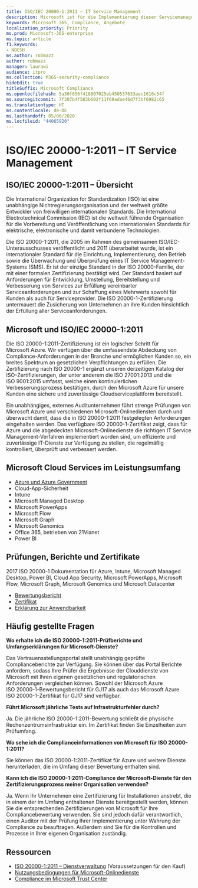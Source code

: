 ```yaml
---
title: ISO/IEC 20000-1:2011 – IT Service Management
description: Microsoft ist für die Implementierung dieser Servicemanagementstandards zertifiziert.
keywords: Microsoft 365, Compliance, Angebote
localization_priority: Priority
ms.prod: Microsoft-365-enterprise
ms.topic: article
f1.keywords:
- NOCSH
ms.author: robmazz
author: robmazz
manager: laurawi
audience: itpro
ms.collection: M365-security-compliance
hideEdit: true
titleSuffix: Microsoft Compliance
ms.openlocfilehash: 5a30f856f418807025eb450537633aec1616c54f
ms.sourcegitcommit: 7f307b4f583b602f11f69adae46d7f3bf6982c65
ms.translationtype: HT
ms.contentlocale: de-DE
ms.lasthandoff: 05/06/2020
ms.locfileid: "44065920"
---
```

# <a name="isoiec-20000-12011-information-technology-service-management"></a>ISO/IEC 20000-1:2011 – IT Service Management

## <a name="isoiec-20000-12011-overview"></a>ISO/IEC 20000-1:2011 – Übersicht

Die International Organization for Standardization (ISO) ist eine unabhängige Nichtregierungsorganisation und der weltweit größte Entwickler von freiwilligen internationalen Standards. Die International Electrotechnical Commission (IEC) ist die weltweit führende Organisation für die Vorbereitung und Veröffentlichung von internationalen Standards für elektrische, elektronische und damit verbundene Technologien.  
  
Die ISO 20000-1:2011, die 2005 im Rahmen des gemeinsamen ISO/IEC-Unterausschusses veröffentlicht und 2011 überarbeitet wurde, ist ein internationaler Standard für die Einrichtung, Implementierung, den Betrieb sowie die Überwachung und Überprüfung eines IT Service Management-Systems (SMS). Er ist der einzige Standard in der ISO 20000-Familie, der mit einer formalen Zertifizierung bestätigt wird. Der Standard basiert auf Anforderungen für Entwicklung, Umstellung, Bereitstellung und Verbesserung von Services zur Erfüllung vereinbarter Serviceanforderungen und zur Schaffung eines Mehrwerts sowohl für Kunden als auch für Serviceprovider. Die ISO 20000-1-Zertifizierung untermauert die Zusicherung von Unternehmen an ihre Kunden hinsichtlich der Erfüllung aller Serviceanforderungen.

## <a name="microsoft-and-isoiec-20000-12011"></a>Microsoft und ISO/IEC 20000-1:2011

Die ISO 20000-1:2011-Zertifizierung ist ein logischer Schritt für Microsoft Azure. Wir verfügen über die umfassendste Abdeckung von Compliance-Anforderungen in der Branche und ermöglichen Kunden so, ein breites Spektrum an gesetzlichen Verpflichtungen zu erfüllen. Die Zertifizierung nach ISO 20000-1 ergänzt unseren derzeitigen Katalog der ISO-Zertifizierungen, der unter anderem die ISO 27001:2013 und die ISO 9001:2015 umfasst, welche einen kontinuierlichen Verbesserungsprozess bestätigen, durch den Microsoft Azure für unsere Kunden eine sichere und zuverlässige Cloudserviceplattform bereitstellt.  
  
Ein unabhängiges, externes Auditunternehmen führt strenge Prüfungen von Microsoft Azure und verschiedenen Microsoft-Onlinediensten durch und überwacht damit, dass die in ISO 20000-1:2011 festgelegten Anforderungen eingehalten werden. Das verfügbare ISO 20000-1-Zertifikat zeigt, dass für Azure und die abgedeckten Microsoft-Onlinedienste die richtigen IT Service Management-Verfahren implementiert worden sind, um effiziente und zuverlässige IT-Dienste zur Verfügung zu stellen, die regelmäßig kontrolliert, überprüft und verbessert werden.

## <a name="microsoft-in-scope-cloud-services"></a>Microsoft Cloud Services im Leistungsumfang

- [Azure und Azure Government](https://aka.ms/AzureCompliance)
- Cloud-App-Sicherheit
- Intune
- Microsoft Managed Desktop
- Microsoft PowerApps
- Microsoft Flow
- Microsoft Graph
- Microsoft Genomics
- Office 365, betrieben von 21Vianet
- Power BI

## <a name="audits-reports-and-certificates"></a>Prüfungen, Berichte und Zertifikate

2017 ISO 20000-1 Dokumentation für Azure, Intune, Microsoft Managed Desktop, Power BI, Cloud App Security, Microsoft PowerApps, Microsoft Flow, Microsoft Graph, Microsoft Genomics und Microsoft Datacenter

- [Bewertungsbericht](https://go.microsoft.com/fwlink/p/?linkid=2077810)
- [Zertifikat](https://go.microsoft.com/fwlink/p/?linkid=2077815)
- [Erklärung zur Anwendbarkeit](https://aka.ms/AzureISO20000StatementofApplicability)

## <a name="frequently-asked-questions"></a>Häufig gestellte Fragen

**Wo erhalte ich die ISO 20000-1:2011-Prüfberichte und Umfangserklärungen für Microsoft-Dienste?**

Das Vertrauensstellungsportal stellt unabhängig geprüfte Complianceberichte zur Verfügung. Sie können über das Portal Berichte anfordern, sodass Ihre Prüfer die Ergebnisse der Clouddienste von Microsoft mit Ihren eigenen gesetzlichen und regulatorischen Anforderungen vergleichen können. Sowohl der Microsoft Azure ISO 20000-1-Bewertungsbericht für GJ17 als auch das Microsoft Azure ISO 20000-1-Zertifikat für GJ17 sind verfügbar.

**Führt Microsoft jährliche Tests auf Infrastrukturfehler durch?**

Ja. Die jährliche ISO 20000-1:2011-Bewertung schließt die physische Rechenzentrumsinfrastruktur ein. Im Zertifikat finden Sie Einzelheiten zum Prüfumfang.

**Wo sehe ich die Complianceinformationen von Microsoft für ISO 20000-1:2011?**

Sie können das ISO 20000-1:2011-Zertifikat für Azure und weitere Dienste herunterladen, die im Umfang dieser Bewertung enthalten sind.

**Kann ich die ISO 20000-1:2011-Compliance der Microsoft-Dienste für den Zertifizierungsprozess meiner Organisation verwenden?**

Ja. Wenn Ihr Unternehmen eine Zertifizierung für Installationen anstrebt, die in einem der im Umfang enthaltenen Dienste bereitgestellt werden, können Sie die entsprechenden Zertifizierungen von Microsoft für Ihre Compliancebewertung verwenden. Sie sind jedoch dafür verantwortlich, einen Auditor mit der Prüfung Ihrer Implementierung unter Wahrung der Compliance zu beauftragen. Außerdem sind Sie für die Kontrollen und Prozesse in Ihrer eigenen Organisation zuständig.

## <a name="resources"></a>Ressourcen

- [ISO 20000-1:2011 – Dienstverwaltung](https://www.iso.org/standard/51986.html) (Voraussetzungen für den Kauf)
- [Nutzungsbedingungen für Microsoft-Onlinedienste](https://aka.ms/Online-Services-Terms)
- [Compliance im Microsoft Trust Center](https://www.microsoft.com/trust-center/compliance/compliance-overview)
